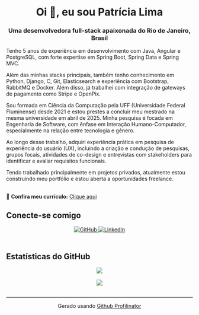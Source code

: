 <h1 align="center">Oi 👋, eu sou Patrícia Lima</h1>
<h3 align="center">Uma desenvolvedora full-stack apaixonada do Rio de Janeiro, Brasil</h3>  

Tenho 5 anos de experiência em desenvolvimento com Java, Angular e PostgreSQL, com forte expertise em Spring Boot, Spring Data e Spring MVC.  

Além das minhas stacks principais, também tenho conhecimento em Python, Django, C, Git, Elasticsearch e experiência com Bootstrap, RabbitMQ e Docker. Além disso, já trabalhei com integração de gateways de pagamento como Stripe e OpenPix.  

Sou formada em Ciência da Computação pela UFF (Universidade Federal Fluminense) desde 2021 e estou prestes a concluir meu mestrado na mesma universidade em abril de 2025. Minha pesquisa é focada em Engenharia de Software, com ênfase em Interação Humano-Computador, especialmente na relação entre tecnologia e gênero.  

Ao longo desse trabalho, adquiri experiência prática em pesquisa de experiência do usuário (UX), incluindo a criação e condução de pesquisas, grupos focais, atividades de co-design e entrevistas com stakeholders para identificar e avaliar requisitos funcionais.  

Tendo trabalhado principalmente em projetos privados, atualmente estou construindo meu portfólio e estou aberta a oportunidades freelance.  
<br/>  

📄 **Confira meu currículo:** [Clique aqui](https://github.com/Patricia-RSL/Patricia-RSL/blob/main/PatriciaLima_Curriculo.pdf)


## Conecte-se comigo  
<div align="center">
<a href="https://github.com/Patricia-RSL" target="_blank">
<img src="https://img.shields.io/badge/github-%2324292e.svg?&style=for-the-badge&logo=github&logoColor=white" alt="GitHub" style="margin-bottom: 5px;" />
</a>
<a href="https://linkedin.com/in/https://www.linkedin.com/in/patriciars-lima/recent-activity/all/" target="_blank">
<img src="https://img.shields.io/badge/linkedin-%231E77B5.svg?&style=for-the-badge&logo=linkedin&logoColor=white" alt="LinkedIn" style="margin-bottom: 5px;" />
</a>  
</div>  
  

<br/>  

## Estatísticas do GitHub  
<div align="center">
<img src="https://github-readme-stats.vercel.app/api?username=Patricia-RSL&show_icons=true&count_private=true&hide_border=true" align="center" />
</div>  

<br/>  

<div align="center">
<img src="https://komarev.com/ghpvc/?username=Patricia-RSL&&style=flat-square" align="center" />
</div>  

<br />

----
<div align="center">Gerado usando <a href="https://profilinator.rishav.dev/" target="_blank">Github Profilinator</a></div>
